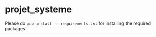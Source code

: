 # projet_systeme
Please do ```pip install -r requirements.txt``` for installing the required packages.
